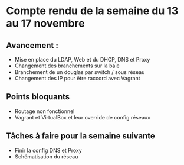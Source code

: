 # Compte rendu de la semaine du 13 au 17 novembre

## Avancement :
- Mise en place du LDAP, Web et du DHCP, DNS et Proxy
- Changement des branchements sur la baie
- Branchement de un douglas par switch / sous réseau
- Changement des IP pour être raccord avec Vagrant

## Points bloquants
- Routage non fonctionnel
- Vagrant et VirtualBox et leur override de config réseaux

## Tâches à faire pour la semaine suivante
- Finir la config DNS et Proxy
- Schématisation du réseau